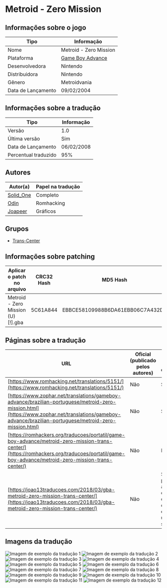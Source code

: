 # Metroid - Zero Mission

## Informações sobre o jogo

| Tipo | Informação |
| ----------- | ----------- |
| Nome | Metroid \- Zero Mission |
| Plataforma | [Game Boy Advance](../) |
| Desenvolvedora | Nintendo |
| Distribuidora | Nintendo |
| Gênero | Metroidvania |
| Data de Lançamento | 09/02/2004 |

## Informações sobre a tradução

| Tipo | Informação |
| ----------- | ----------- |
| Versão | 1\.0 |
| Última versão | Sim |
| Data de Lançamento | 06/02/2008 |
| Percentual traduzido | 95% |

## Autores

| Autor(a) | Papel na tradução |
| ----------- | ----------- |
| [Solid\_One](../../../autores/solid_one/) | Completo |
| [Odin](../../../autores/odin/) | Romhacking |
| [Joapeer](../../../autores/joapeer/) | Gráficos |

## Grupos

* [Trans\-Center](../../../grupos/trans-center/)

## Informações sobre patching

| Aplicar o patch no arquivo | CRC32 Hash | MD5 Hash |
| ----------- | ----------- | ----------- |
| Metroid \- Zero Mission \(U\) \[\!\]\.gba | 5C61A844 | EBBCE58109988B6DA61EBB06C7A432D5 |

## Páginas sobre a tradução

| URL | Oficial (publicado pelos autores) | Possuí link de download |
| ----------- | ----------- | ----------- |
| [https://www.romhacking.net/translations/5151/](https://www.romhacking.net/translations/5151/) | Não | Sim |
| [https://www.zophar.net/translations/gameboy-advance/brazilian-portuguese/metroid-zero-mission.html](https://www.zophar.net/translations/gameboy-advance/brazilian-portuguese/metroid-zero-mission.html) | Não | Sim |
| [https://romhackers.org/traducoes/portatil/game-boy-advance/metroid-zero-mission-trans-center/](https://romhackers.org/traducoes/portatil/game-boy-advance/metroid-zero-mission-trans-center/) | Não | Não |
| [https://joao13traducoes.com/2018/03/gba-metroid-zero-mission-trans-center/](https://joao13traducoes.com/2018/03/gba-metroid-zero-mission-trans-center/) | Não | Sim, porém o arquivo ou página de download exige uma senha |

## Imagens da tradução

![Imagem de exemplo da tradução 1](1.png)
![Imagem de exemplo da tradução 2](10.png)
![Imagem de exemplo da tradução 3](11.png)
![Imagem de exemplo da tradução 4](12.png)
![Imagem de exemplo da tradução 5](2.png)
![Imagem de exemplo da tradução 6](3.png)
![Imagem de exemplo da tradução 7](4.png)
![Imagem de exemplo da tradução 8](5.png)
![Imagem de exemplo da tradução 9](6.png)
![Imagem de exemplo da tradução 10](7.png)
![Imagem de exemplo da tradução 11](8.png)
![Imagem de exemplo da tradução 12](9.png)